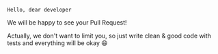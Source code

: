 `Hello, dear developer`

We will be happy to see your Pull Request!

Actually, we don't want to limit you, so just write clean & good code with tests and everything will be okay :smile:
